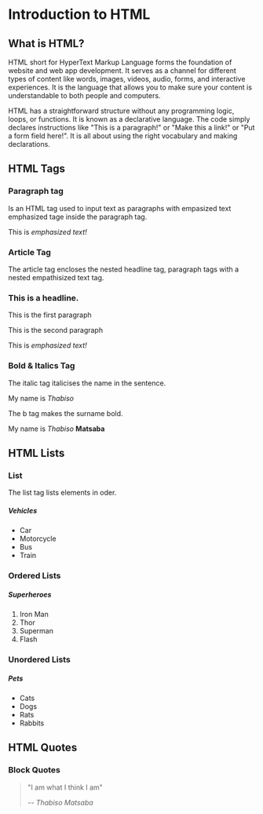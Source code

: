 # Introduction to HTML

## What is HTML?

HTML short for HyperText Markup Language forms the foundation of website and web app development. It serves as a channel for different types of content like words, images, videos, audio, forms, and interactive experiences. It is the language that allows you to make sure your content is understandable to both people and computers.

HTML has a straightforward structure without any programming logic, loops, or functions. It is known as a declarative language. The code simply declares instructions like "This is a paragraph!" or "Make this a link!" or "Put a form field here!". It is all about using the right vocabulary and making declarations.

## HTML Tags

### Paragraph tag

Is an HTML tag used to input text as paragraphs with empasized text emphasized tage inside the paragraph tag.

 <p> This is <em> emphasized text! </em> </p> 

### Article Tag

The article tag encloses the nested headline tag, paragraph tags with a nested empathisized text tag.

<article>
 <h3> This is a headline.</h3>
 <p>This is the first paragraph</p>
 <p>This is the second paragraph</p>
 <p> This is <em> emphasized text! </em> </p>
</article>

### Bold & Italics Tag

The italic tag italicises the name in the sentence.

<p>My name is <i>Thabiso</i></p>

The b tag makes the surname bold.

<p>My name is <i>Thabiso</i> <b>Matsaba</b></p>

## HTML Lists

### List

The list tag lists elements in oder.

<h5>Vehicles</h5>

<ul>

<li>Car</li>
<li>Motorcycle</li>
<li>Bus</li>
<li>Train</li>

</ul>

### Ordered Lists

<h5>Superheroes</h5>

<ol>
<li>Iron Man</li>
<li>Thor</li>
<li>Superman</li>
<li>Flash</li>
</ol>

### Unordered Lists

<h5>Pets</h5>

<ul>

<li>Cats</li>
<li>Dogs</li>
<li>Rats</li>
<li>Rabbits</li>

</ul>

## HTML Quotes

### Block Quotes

<blockquote>
<p>"I am what I think I am"</p>
<cite>-- Thabiso Matsaba</cite>
</blockquote>



